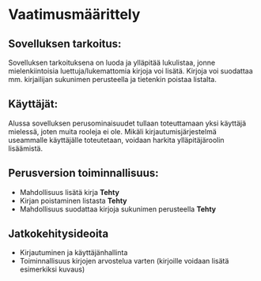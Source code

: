 # Vaatimusmäärittely

## Sovelluksen tarkoitus:

Sovelluksen tarkoituksena on luoda ja ylläpitää lukulistaa, jonne mielenkiintoisia luettuja/lukemattomia kirjoja voi lisätä. Kirjoja voi suodattaa mm. kirjailijan sukunimen perusteella ja tietenkin poistaa listalta.

## Käyttäjät:

Alussa sovelluksen perusominaisuudet tullaan toteuttamaan yksi käyttäjä mielessä, joten muita rooleja ei ole. Mikäli kirjautumisjärjestelmä useammalle käyttäjälle toteutetaan, voidaan harkita ylläpitäjäroolin lisäämistä.

## Perusversion toiminnallisuus:

- Mahdollisuus lisätä kirja **Tehty**
- Kirjan poistaminen listasta **Tehty**
- Mahdollisuus suodattaa kirjoja sukunimen perusteella **Tehty**

## Jatkokehitysideoita
- Kirjautuminen ja käyttäjänhallinta
- Toiminnallisuus kirjojen arvostelua varten (kirjoille voidaan lisätä esimerkiksi kuvaus)
